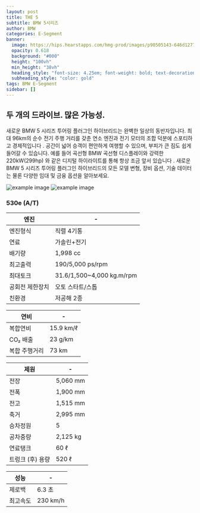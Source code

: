 ```yaml
---
layout: post
title: THE 5
subtitle: BMW 5시리즈
author: BMW
categories: E-Segment
banner:
  image: https://hips.hearstapps.com/hmg-prod/images/p90505143-646d12772953c.jpg?crop=0.909xw:0.681xh;0.0582xw,0.319xh&resize=1200:*
  opacity: 0.618
  background: "#000"
  height: "100vh"
  min_height: "38vh"
  heading_style: "font-size: 4.25em; font-weight: bold; text-decoration: underline"
  subheading_style: "color: gold"
tags: BMW E-Segment
sidebar: []
---
```


## 두 개의 드라이브. 많은 가능성.
새로운 BMW 5 시리즈 투어링 플러그인 하이브리드는 완벽한 일상의 동반자입니다. 최대 96km의 순수 전기 주행 거리를 갖춘 연소 엔진과 전기 모터의 조합 덕분에 스포티하고 경제적입니다 . 공간이 넓어 승객이 편안하게 여행할 수 있으며, 부피가 큰 짐도 쉽게 들어갈 수 있습니다. 예를 들어 곡선형 BMW 곡선형 디스플레이와 강력한 220kW(299hp) 와 같은 디지털 하이라이트를 통해 항상 조금 앞서 있습니다 . 새로운 BMW 5 시리즈 투어링 플러그인 하이브리드의 모든 모델 변형, 장비 옵션, 기술 데이터는 물론 다양한 임대 및 금융 옵션을 알아보세요.



![example image](https://autoimg.danawa.com/gallery/4517/20240529_4517%20(39).jpg?resize=800:* "5시리즈 투어링")
![example image](https://autoimg.danawa.com/gallery/4517/20230927_4517%20(1).jpg?resize=800:*! "5시리즈")





### 530e (A/T)

| 엔진                   | -             |
| --------------------- | --------------------- |
| 엔진형식               | 직렬 4기통	         |
| 연료 | 가솔린+전기 |
| 배기량 | 1,998 cc |
| 최고출력 | 190/5,000 ps/rpm| 
| 최대토크 | 31.6/1,500~4,000 kg.m/rpm| 
| 공회전 제한장치 | 오토 스타트/스톱 | 
| 친환경 | 저공해 2종 | 

| 연비                   | -             |
| --------------------- | --------------------- |
| 복합연비| 15.9 km/ℓ        |
| CO₂ 배출 | 23 g/km | 
| 복합 주행거리 | 73 km | 

| 제원                  | -             |
| --------------------- | --------------------- |
| 전장 |5,060 mm    |
|전폭 | 1,900 mm |
| 전고  |1,515 mm|
|축거  |2,995 mm|
| 승차정원 | 5 | 
| 공차중량 | 2,125 kg|
| 연료탱크| 60 ℓ  |
| 트렁크 (후) 용량| 520 ℓ |

| 성능                | -             |
| --------------------- | --------------------- |
| 제로백| 6.3 초   |
|최고속도 | 230 km/h |
